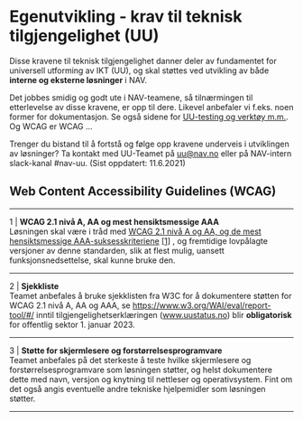 # Egenutvikling - krav til teknisk tilgjengelighet (UU)
Disse kravene til teknisk tilgjengelighet danner deler av fundamentet for universell utforming av IKT (UU), og skal støttes ved utvikling av både **interne og eksterne løsninger** i NAV.

Det jobbes smidig og godt ute i NAV-teamene, så tilnærmingen til etterlevelse av disse kravene, er opp til dere. Likevel anbefaler vi f.eks. noen former for dokumentasjon. Se også sidene for [UU-testing og verktøy m.m.](../hvordan-faa-det-til/UU-testing/). Og WCAG er WCAG ...

Trenger du bistand til å fortstå og følge opp kravene underveis i utviklingen av løsninger? Ta kontakt med UU-Teamet på uu@nav.no eller på NAV-intern slack-kanal #nav-uu. (Sist oppdatert: 11.6.2021)

## Web Content Accessibility Guidelines (WCAG)
---------

1 | **WCAG 2.1 nivå A, AA og mest hensiktsmessige AAA** </br> Løsningen skal være i tråd med [WCAG 2.1 nivå A og AA, og de mest hensiktsmessige AAA-suksesskriteriene](https://www.w3.org/TR/WCAG21) <a href="#fn-1">[1]</a> , og fremtidige lovpålagte versjoner av denne standarden, slik at flest mulig, uansett funksjonsnedsettelse, skal kunne bruke den.

---------
2 | **Sjekkliste** </br> Teamet anbefales å bruke sjekklisten fra W3C for å dokumentere støtten for WCAG 2.1 nivå A, AA og AAA, se https://www.w3.org/WAI/eval/report-tool/#/ inntil tilgjengelighetserklæringen (www.uustatus.no) blir **obligatorisk** for offentlig sektor 1. januar 2023.

---------
3 | **Støtte for skjermlesere og forstørrelsesprogramvare** </br> Teamet anbefales på det sterkeste å teste hvilke skjermlesere og forstørrelsesprogramvare som løsningen støtter, og helst dokumentere dette med navn, versjon og knytning til nettleser og operativsystem. Fint om det også angis eventuelle andre tekniske hjelpemidler som løsningen støtter.

---------